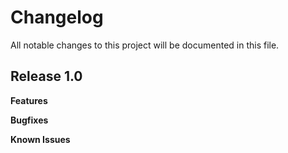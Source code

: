 # Changelog

All notable changes to this project will be documented in this file.

## Release 1.0

**Features**

**Bugfixes**

**Known Issues**
